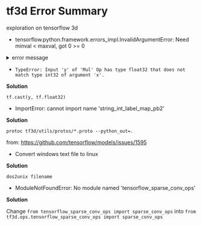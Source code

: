 # tf3d Error Summary 
exploration on tensorflow 3d 

- tensorflow.python.framework.errors_impl.InvalidArgumentError: Need minval < maxval, got 0 >= 0

<details>
<summary>error message</summary>
  
```bash
I0806 10:23:38.867532 139741489559360 train.py:117] Model fit starting for 100 epochs, 100 step per epoch, total batch size:2
I0806 10:23:39.385184 139741489559360 callback_utils.py:370] Saving ckpt for epoch: 0 at /tmp/tf3d_experiment/seg_siemens_001/model
Epoch 1/100
Traceback (most recent call last):
  File "/u/yvu2cv/miniconda3/envs/tf3d/lib/python3.6/runpy.py", line 193, in _run_module_as_main
    "__main__", mod_spec)
  File "/u/yvu2cv/miniconda3/envs/tf3d/lib/python3.6/runpy.py", line 85, in _run_code
    exec(code, run_globals)
  File "/sdl/assem/users/yvu2cv/tf3d/train.py", line 222, in <module>
    app.run(main)
  File "/u/yvu2cv/miniconda3/envs/tf3d/lib/python3.6/site-packages/absl/app.py", line 303, in run
    _run_main(main, args)
  File "/u/yvu2cv/miniconda3/envs/tf3d/lib/python3.6/site-packages/absl/app.py", line 251, in _run_main
    sys.exit(main(argv))
  File "/sdl/assem/users/yvu2cv/tf3d/train.py", line 177, in main
    train(strategy=strategy, write_path=write_path)
  File "/u/yvu2cv/miniconda3/envs/tf3d/lib/python3.6/site-packages/gin/config.py", line 1069, in gin_wrapper
    utils.augment_exception_message_and_reraise(e, err_str)
  File "/u/yvu2cv/miniconda3/envs/tf3d/lib/python3.6/site-packages/gin/utils.py", line 41, in augment_exception_message_and_reraise
    raise proxy.with_traceback(exception.__traceback__) from None
  File "/u/yvu2cv/miniconda3/envs/tf3d/lib/python3.6/site-packages/gin/config.py", line 1046, in gin_wrapper
    return fn(*new_args, **new_kwargs)
  File "/sdl/assem/users/yvu2cv/tf3d/train.py", line 124, in train
    verbose=1 if FLAGS.run_functions_eagerly else 2)
  File "/u/yvu2cv/miniconda3/envs/tf3d/lib/python3.6/site-packages/tensorflow/python/keras/engine/training.py", line 108, in _method_wrapper
    return method(self, *args, **kwargs)
  File "/u/yvu2cv/miniconda3/envs/tf3d/lib/python3.6/site-packages/tensorflow/python/keras/engine/training.py", line 1098, in fit
    tmp_logs = train_function(iterator)
  File "/u/yvu2cv/miniconda3/envs/tf3d/lib/python3.6/site-packages/tensorflow/python/keras/engine/training.py", line 806, in train_function
    return step_function(self, iterator)
  File "/u/yvu2cv/miniconda3/envs/tf3d/lib/python3.6/site-packages/tensorflow/python/keras/engine/training.py", line 795, in step_function
    data = next(iterator)
  File "/u/yvu2cv/miniconda3/envs/tf3d/lib/python3.6/site-packages/tensorflow/python/distribute/input_lib.py", line 649, in __next__
    return self.get_next()
  File "/u/yvu2cv/miniconda3/envs/tf3d/lib/python3.6/site-packages/tensorflow/python/distribute/input_lib.py", line 694, in get_next
    self._iterators[i].get_next_as_list_static_shapes(new_name))
  File "/u/yvu2cv/miniconda3/envs/tf3d/lib/python3.6/site-packages/tensorflow/python/distribute/input_lib.py", line 1474, in get_next_as_list_static_shapes
    return self._iterator.get_next()
  File "/u/yvu2cv/miniconda3/envs/tf3d/lib/python3.6/site-packages/tensorflow/python/data/ops/multi_device_iterator_ops.py", line 581, in get_next
    result.append(self._device_iterators[i].get_next())
  File "/u/yvu2cv/miniconda3/envs/tf3d/lib/python3.6/site-packages/tensorflow/python/data/ops/iterator_ops.py", line 825, in get_next
    return self._next_internal()
  File "/u/yvu2cv/miniconda3/envs/tf3d/lib/python3.6/site-packages/tensorflow/python/data/ops/iterator_ops.py", line 764, in _next_internal
    return structure.from_compatible_tensor_list(self._element_spec, ret)
  File "/u/yvu2cv/miniconda3/envs/tf3d/lib/python3.6/contextlib.py", line 99, in __exit__
    self.gen.throw(type, value, traceback)
  File "/u/yvu2cv/miniconda3/envs/tf3d/lib/python3.6/site-packages/tensorflow/python/eager/context.py", line 2105, in execution_mode
    executor_new.wait()
  File "/u/yvu2cv/miniconda3/envs/tf3d/lib/python3.6/site-packages/tensorflow/python/eager/executor.py", line 67, in wait
    pywrap_tfe.TFE_ExecutorWaitForAllPendingNodes(self._handle)
tensorflow.python.framework.errors_impl.InvalidArgumentError: Need minval < maxval, got 0 >= 0
         [[{{node random_uniform}}]]
         [[MultiDeviceIteratorGetNextFromShard]]
         [[RemoteCall]]
  In call to configurable 'train' (<function train at 0x7f18128d1048>)
```
  
</details>
  
- `TypeError: Input 'y' of 'Mul' Op has type float32 that does not match type int32 of argument 'x'.`

**Solution** 
  
`tf.cast(y, tf.float32)`
  
 - ImportError: cannot import name 'string_int_label_map_pb2'
  
**Solution** 
  
`protoc tf3d/utils/protos/*.proto --python_out=.`
 
 from: https://github.com/tensorflow/models/issues/1595
  
 - Convert windows text file to linux
  
**Solution** 
  
 `dos2unix filename`

 - ModuleNotFoundError: No module named 'tensorflow_sparse_conv_ops'

**Solution**
  
Change `from tensorflow_sparse_conv_ops import sparse_conv_ops` into `from tf3d.ops.tensorflow_sparse_conv_ops import sparse_conv_ops`
